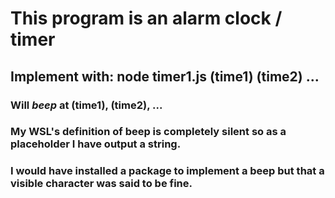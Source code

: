 # This program is an alarm clock / timer
## Implement with: node timer1.js (time1) (time2) ... 
### Will *beep* at (time1), (time2), ...
### My WSL's definition of beep is completely silent so as a placeholder I have output a string. 
### I would have installed a package to implement a beep but that a visible character was said to be fine.